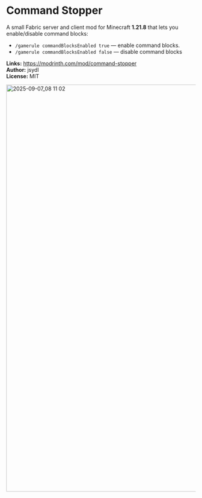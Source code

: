 # Command Stopper

A small Fabric server and client mod for Minecraft **1.21.8** that lets you enable/disable command blocks:

- `/gamerule commandBlocksEnabled true` — enable command blocks.
- `/gamerule commandBlocksEnabled false` — disable command blocks
  
**Links:** https://modrinth.com/mod/command-stopper  
**Author:** jsydl  
**License:** MIT

<img width="1920" height="1080" alt="2025-09-07_08 11 02" src="https://github.com/user-attachments/assets/bbd7409f-48a0-4ec4-b502-18c3619e06f1" />
